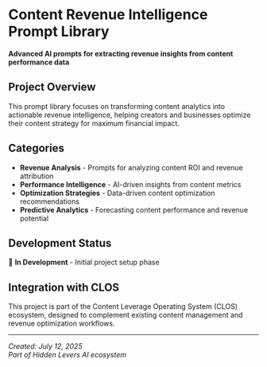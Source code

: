 # Content Revenue Intelligence Prompt Library

**Advanced AI prompts for extracting revenue insights from content performance data**

## Project Overview

This prompt library focuses on transforming content analytics into actionable revenue intelligence, helping creators and businesses optimize their content strategy for maximum financial impact.

## Categories

- **Revenue Analysis** - Prompts for analyzing content ROI and revenue attribution
- **Performance Intelligence** - AI-driven insights from content metrics
- **Optimization Strategies** - Data-driven content optimization recommendations
- **Predictive Analytics** - Forecasting content performance and revenue potential

## Development Status

🚧 **In Development** - Initial project setup phase

## Integration with CLOS

This project is part of the Content Leverage Operating System (CLOS) ecosystem, designed to complement existing content management and revenue optimization workflows.

---

*Created: July 12, 2025*  
*Part of Hidden Levers AI ecosystem*
